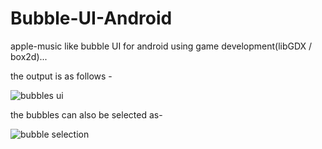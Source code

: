 # Bubble-UI-Android
apple-music like bubble UI for android using game development(libGDX / box2d)...

the output is as follows - 

![bubbles ui](https://user-images.githubusercontent.com/28729779/32772402-bf927d6e-c94b-11e7-873c-1296ab54fac2.gif)

the bubbles can also be selected as-

![bubble selection](https://user-images.githubusercontent.com/28729779/32772972-a59407fa-c94d-11e7-8d25-13a6f2a3a428.gif)
